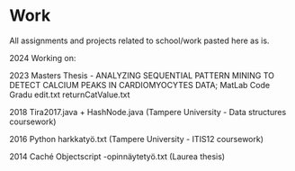 # Work
All assignments and projects related to school/work pasted here as is.

2024 Working on: 

2023
  Masters Thesis - ANALYZING SEQUENTIAL PATTERN MINING TO DETECT CALCIUM PEAKS IN CARDIOMYOCYTES DATA; MatLab Code
  Gradu edit.txt
  returnCatValue.txt

2018
  Tira2017.java + HashNode.java (Tampere University - Data structures coursework)

2016
  Python harkkatyö.txt (Tampere University - ITIS12 coursework)

2014
  Caché Objectscript -opinnäytetyö.txt (Laurea thesis)
